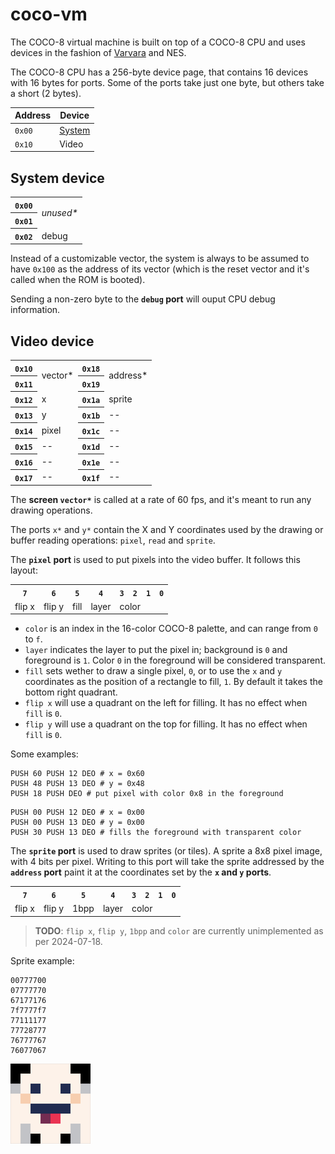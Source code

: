 # coco-vm

The COCO-8 virtual machine is built on top of a COCO-8 CPU and uses devices in the fashion of [Varvara](https://wiki.xxiivv.com/site/varvara.html) and NES.

The COCO-8 CPU has a 256-byte device page, that contains 16 devices with 16 bytes for ports. Some of the ports take just one byte, but others take a short (2 bytes).

| Address | Device                   |
| ------- | ------------------------ |
| `0x00`  | [System](#system-device) |
| `0x10`  | Video                    |

## System device

<table>
  <tr><th><code>0x00</code></th><td rowspan="2"><i>unused*</i></td></tr>
  <tr><th><code>0x01</code></th></tr>
  <tr><th><code>0x02</code></th><td>debug</td></tr>
</table>

Instead of a customizable vector, the system is always to be assumed to have `0x100` as the address of its vector (which is the reset vector and it's called when the ROM is booted).

Sending a non-zero byte to the **`debug` port** will ouput CPU debug information.

## Video device

<table>
  <tr><th><code>0x10</code></th><td rowspan="2">vector*</td><th><code>0x18</code></th><td rowspan="2">address*</td></tr>
  <tr><th><code>0x11</code></th><th><code>0x19</code></th></tr>
  <tr><th><code>0x12</code></th><td>x</td><th><code>0x1a</code></th><td>sprite</td></tr>
  <tr><th><code>0x13</code></th><td>y</td><th><code>0x1b</code></th><td>--</td></tr>
  <tr><th><code>0x14</code></th><td>pixel</td><th><code>0x1c</code></th><td>--</td></tr>
  <tr><th><code>0x15</code></th><td>--</td><th><code>0x1d</code></th><td>--</td></tr>
  <tr><th><code>0x16</code></th><td>--</td><th><code>0x1e</code></th><td>--</td></tr>
  <tr><th><code>0x17</code></th><td>--</td><th><code>0x1f</code></th><td>--</td></tr>
</table>

The **screen <code>vector\*</code>** is called at a rate of 60 fps, and it's meant to run any drawing operations.

The ports `x*` and `y*` contain the X and Y coordinates used by the drawing or buffer reading operations: `pixel`, `read` and `sprite`.

The **`pixel` port** is used to put pixels into the video buffer. It follows this layout:

<table>
  <tr>
    <th><code>7</code></th>
    <th><code>6</code></th>
    <th><code>5</code></th>
    <th><code>4</code></th>
    <th><code>3</code></th>
    <th><code>2</code></th>
    <th><code>1</code></th>
    <th><code>0</code></th>
  </tr>
  <tr>
    <td>flip x</td>
    <td>flip y</td>
    <td>fill</td>
    <td>layer</td>
    <td colspan="4">color</td>
  </tr>
</table>

- `color` is an index in the 16-color COCO-8 palette, and can range from `0` to `f`.
- `layer` indicates the layer to put the pixel in; background is `0` and foreground is `1`. Color `0` in the foreground will be considered transparent.
- `fill` sets wether to draw a single pixel, `0`, or to use the `x` and `y` coordinates as the position of a rectangle to fill, `1`. By default it takes the bottom right quadrant.
- `flip x` will use a quadrant on the left for filling. It has no effect when `fill` is `0`.
- `flip y` will use a quadrant on the top for filling. It has no effect when `fill` is `0`.

Some examples:

```uxn
PUSH 60 PUSH 12 DEO # x = 0x60
PUSH 48 PUSH 13 DEO # y = 0x48
PUSH 18 PUSH DEO # put pixel with color 0x8 in the foreground
```

```uxn
PUSH 00 PUSH 12 DEO # x = 0x00
PUSH 00 PUSH 13 DEO # y = 0x00
PUSH 30 PUSH 13 DEO # fills the foreground with transparent color
```

The **`sprite` port** is used to draw sprites (or tiles). A sprite a 8x8 pixel image, with 4 bits per pixel. Writing to this port will take the sprite addressed by the **`address` port** paint it at the coordinates set by the **`x` and `y` ports**.

<table>
  <tr>
    <th><code>7</code></th>
    <th><code>6</code></th>
    <th><code>5</code></th>
    <th><code>4</code></th>
    <th><code>3</code></th>
    <th><code>2</code></th>
    <th><code>1</code></th>
    <th><code>0</code></th>
  </tr>
  <tr>
    <td>flip x</td>
    <td>flip y</td>
    <td>1bpp</td>
    <td>layer</td>
    <td colspan="4">color</td>
  </tr>
</table>

> **TODO**: `flip x`, `flip y`, `1bpp` and `color` are currently unimplemented as per 2024-07-18.

Sprite example:

```
00777700
07777770
67177176
7f7777f7
77111177
77728777
76777767
76077067
```

![Sprite screenshot](../docs/sprite_screenshot.png)
